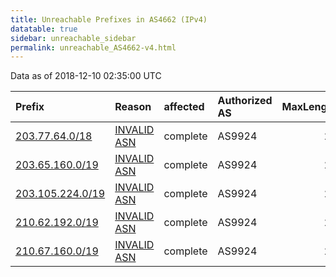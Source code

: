 ```yaml
---
title: Unreachable Prefixes in AS4662 (IPv4)
datatable: true
sidebar: unreachable_sidebar
permalink: unreachable_AS4662-v4.html
---
```


Data as of 2018-12-10 02:35:00 UTC


<div class="datatable-begin"></div>

| Prefix                                                     | Reason                                                                                                 | affected   | Authorized AS   |   MaxLength | Anchor                                       |   unreachable /24s |
|:-----------------------------------------------------------|:-------------------------------------------------------------------------------------------------------|:-----------|:----------------|------------:|:---------------------------------------------|-------------------:|
| [203.77.64.0/18](https://stat.ripe.net/203.77.64.0/18)     | [INVALID ASN](https://rpki-validator.ripe.net/announcement-preview?asn=AS4662&prefix=203.77.64.0/18)   | complete   | AS9924          |          24 | [APNIC](unreachable_APNIC_RPKI_Root-v4.html) |                 64 |
| [203.65.160.0/19](https://stat.ripe.net/203.65.160.0/19)   | [INVALID ASN](https://rpki-validator.ripe.net/announcement-preview?asn=AS4662&prefix=203.65.160.0/19)  | complete   | AS9924          |          24 | [APNIC](unreachable_APNIC_RPKI_Root-v4.html) |                 32 |
| [203.105.224.0/19](https://stat.ripe.net/203.105.224.0/19) | [INVALID ASN](https://rpki-validator.ripe.net/announcement-preview?asn=AS4662&prefix=203.105.224.0/19) | complete   | AS9924          |          24 | [APNIC](unreachable_APNIC_RPKI_Root-v4.html) |                 32 |
| [210.62.192.0/19](https://stat.ripe.net/210.62.192.0/19)   | [INVALID ASN](https://rpki-validator.ripe.net/announcement-preview?asn=AS4662&prefix=210.62.192.0/19)  | complete   | AS9924          |          24 | [APNIC](unreachable_APNIC_RPKI_Root-v4.html) |                 32 |
| [210.67.160.0/19](https://stat.ripe.net/210.67.160.0/19)   | [INVALID ASN](https://rpki-validator.ripe.net/announcement-preview?asn=AS4662&prefix=210.67.160.0/19)  | complete   | AS9924          |          24 | [APNIC](unreachable_APNIC_RPKI_Root-v4.html) |                 32 |

<div class="datatable-end"></div>